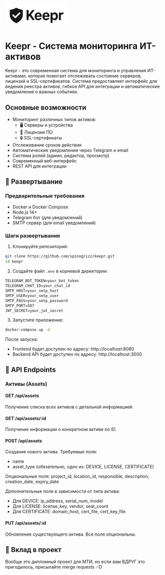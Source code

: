 # <img src="frontend/img/logo.png" width="200" height="auto" alt="Keepr Logo"> 

# Keepr - Система мониторинга ИТ-активов

Keepr - это современная система для мониторинга и управления ИТ-активами, которая помогает отслеживать состояние серверов, лицензий и SSL-сертификатов. Система предоставляет интерфейс для ведения реестра активов, гибкое API для интеграции и автоматические уведомления о важных событиях.

## Основные возможности

- Мониторинг различных типов активов:
  - 🖥️ Серверы и устройства
  - 🔑 Лицензии ПО
  - 🔒 SSL-сертификаты
- Отслеживание сроков действия
- Автоматические уведомления через Telegram и email
- Система ролей (админ, редактор, просмотр)
- Современный веб-интерфейс
- REST API для интеграции

## 🚀 Развертывание

### Предварительные требования

- Docker и Docker Compose
- Node.js 14+
- Telegram бот (для уведомлений)
- SMTP сервер (для email уведомлений)

### Шаги развертывания

1. Клонируйте репозиторий:
```bash
git clone https://github.com/spinogrizz/keepr.git
cd keepr
```

2. Создайте файл `.env` в корневой директории:
```env
TELEGRAM_BOT_TOKEN=your_bot_token
TELEGRAM_CHAT_ID=your_chat_id
SMTP_HOST=your_smtp_host
SMTP_USER=your_smtp_user
SMTP_PASS=your_smtp_password
SMTP_PORT=587
JWT_SECRET=your_jwt_secret
```

3. Запустите приложение:
```bash
docker-compose up -d
```

После запуска:
- Frontend будет доступен по адресу: http://localhost:8080
- Backend API будет доступен по адресу: http://localhost:3000

## 📡 API Endpoints

### Активы (Assets)

#### GET /api/assets
Получение списка всех активов с детальной информацией.

#### GET /api/assets/:id
Получение информации о конкретном активе по ID.

#### POST /api/assets
Создание нового актива. Требуемые поля:
- name
- asset_type (обязательно, одно из: DEVICE, LICENSE, CERTIFICATE)

Опциональные поля: project_id, location_id, responsible, description, creation_date, expiry_date

Дополнительные поля в зависимости от типа актива:
- Для DEVICE: ip_address, serial_num, model
- Для LICENSE: license_key, vendor, seat_count
- Для CERTIFICATE: domain_host, cert_file, cert_key_file


#### PUT /api/assets/:id
Обновление существующего актива. Все поля опциональны.


## 🤝 Вклад в проект

Вообще это дипломный проект для МТИ, но если вам ВДРУГ это пригодилось, присылайте merge requests :-D

